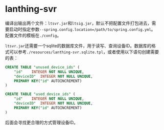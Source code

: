 # lanthing-svr
编译出输出两个文件：`ltsvr.jar`和`ltsig.jar`，默认不把配置文件打包进去，需要启动时指定参数`--spring.config.location=/path/to/spring.config.yml`。
配置文件的模板在`./config`。

`ltsvr.jar`还需要一个sqlite的数据库文件，用于读写、查询设备ID。数据库的格式可以参考`./resources/lanthing-svr.sqlite.tpl`，或者使用以下语句创建需要的表：
```sql
CREATE TABLE "unused_device_ids" (
	"id"	INTEGER NOT NULL UNIQUE,
	"deviceID"	INTEGER NOT NULL UNIQUE,
	PRIMARY KEY("id" AUTOINCREMENT)
)

CREATE TABLE "used_device_ids" (
	"id"	INTEGER NOT NULL UNIQUE,
	"deviceID"	INTEGER NOT NULL UNIQUE,
	PRIMARY KEY("id" AUTOINCREMENT)
)
```
后面会寻找更合理的方式管理设备ID。